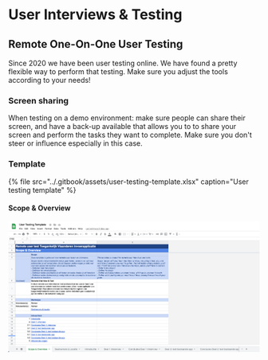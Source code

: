# User Interviews & Testing

## Remote One-On-One User Testing

Since 2020 we have been user testing online. We have found a pretty flexible way to perform that testing. Make sure you adjust the tools according to your needs!

### Screen sharing

When testing on a demo environment: make sure people can share their screen, and have a back-up available that allows you to to share your screen and perform the tasks they want to complete. Make sure you don't steer or influence especially in this case.

### Template

{% file src="../.gitbook/assets/user-testing-template.xlsx" caption="User testing template" %}

#### Scope & Overview

![](../.gitbook/assets/screenshot-2021-03-26-at-09.14.59%20%281%29.png)



